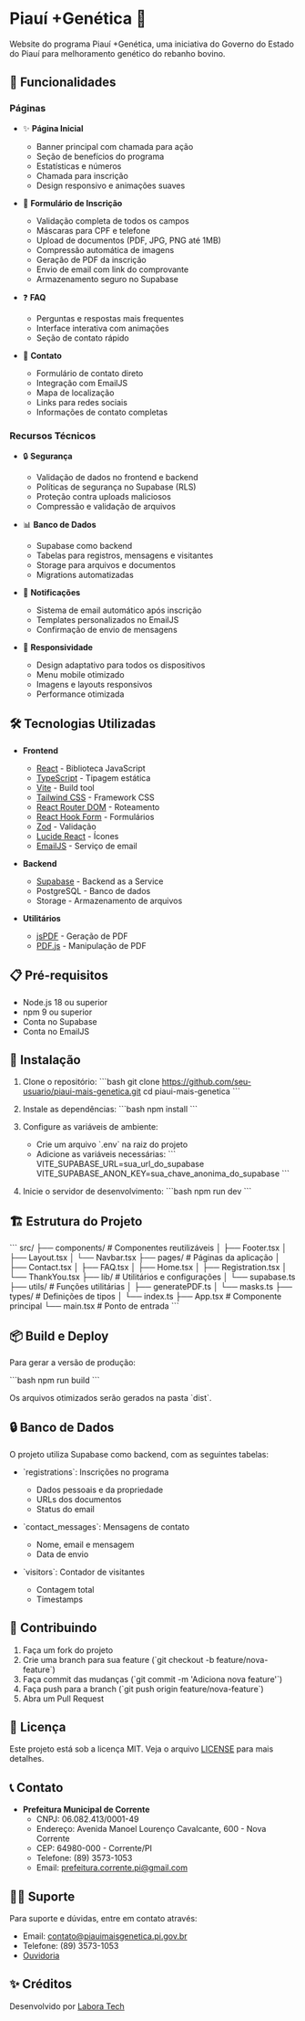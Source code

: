 # Piauí +Genética 🐄

Website do programa Piauí +Genética, uma iniciativa do Governo do Estado do Piauí para melhoramento genético do rebanho bovino.

## 🌟 Funcionalidades

### Páginas
- ✨ **Página Inicial**
  - Banner principal com chamada para ação
  - Seção de benefícios do programa
  - Estatísticas e números
  - Chamada para inscrição
  - Design responsivo e animações suaves

- 📝 **Formulário de Inscrição**
  - Validação completa de todos os campos
  - Máscaras para CPF e telefone
  - Upload de documentos (PDF, JPG, PNG até 1MB)
  - Compressão automática de imagens
  - Geração de PDF da inscrição
  - Envio de email com link do comprovante
  - Armazenamento seguro no Supabase

- ❓ **FAQ**
  - Perguntas e respostas mais frequentes
  - Interface interativa com animações
  - Seção de contato rápido

- 📱 **Contato**
  - Formulário de contato direto
  - Integração com EmailJS
  - Mapa de localização
  - Links para redes sociais
  - Informações de contato completas

### Recursos Técnicos
- 🔒 **Segurança**
  - Validação de dados no frontend e backend
  - Políticas de segurança no Supabase (RLS)
  - Proteção contra uploads maliciosos
  - Compressão e validação de arquivos

- 📊 **Banco de Dados**
  - Supabase como backend
  - Tabelas para registros, mensagens e visitantes
  - Storage para arquivos e documentos
  - Migrations automatizadas

- 📨 **Notificações**
  - Sistema de email automático após inscrição
  - Templates personalizados no EmailJS
  - Confirmação de envio de mensagens

- 📱 **Responsividade**
  - Design adaptativo para todos os dispositivos
  - Menu mobile otimizado
  - Imagens e layouts responsivos
  - Performance otimizada

## 🛠️ Tecnologias Utilizadas

- **Frontend**
  - [React](https://reactjs.org/) - Biblioteca JavaScript
  - [TypeScript](https://www.typescriptlang.org/) - Tipagem estática
  - [Vite](https://vitejs.dev/) - Build tool
  - [Tailwind CSS](https://tailwindcss.com/) - Framework CSS
  - [React Router DOM](https://reactrouter.com/) - Roteamento
  - [React Hook Form](https://react-hook-form.com/) - Formulários
  - [Zod](https://zod.dev/) - Validação
  - [Lucide React](https://lucide.dev/) - Ícones
  - [EmailJS](https://www.emailjs.com/) - Serviço de email

- **Backend**
  - [Supabase](https://supabase.com/) - Backend as a Service
  - PostgreSQL - Banco de dados
  - Storage - Armazenamento de arquivos

- **Utilitários**
  - [jsPDF](https://github.com/parallax/jsPDF) - Geração de PDF
  - [PDF.js](https://mozilla.github.io/pdf.js/) - Manipulação de PDF

## 📋 Pré-requisitos

- Node.js 18 ou superior
- npm 9 ou superior
- Conta no Supabase
- Conta no EmailJS

## 🚀 Instalação

1. Clone o repositório:
   \`\`\`bash
   git clone https://github.com/seu-usuario/piaui-mais-genetica.git
   cd piaui-mais-genetica
   \`\`\`

2. Instale as dependências:
   \`\`\`bash
   npm install
   \`\`\`

3. Configure as variáveis de ambiente:
   - Crie um arquivo \`.env\` na raiz do projeto
   - Adicione as variáveis necessárias:
     \`\`\`
     VITE_SUPABASE_URL=sua_url_do_supabase
     VITE_SUPABASE_ANON_KEY=sua_chave_anonima_do_supabase
     \`\`\`

4. Inicie o servidor de desenvolvimento:
   \`\`\`bash
   npm run dev
   \`\`\`

## 🏗️ Estrutura do Projeto

\`\`\`
src/
  ├── components/     # Componentes reutilizáveis
  │   ├── Footer.tsx
  │   ├── Layout.tsx
  │   └── Navbar.tsx
  ├── pages/         # Páginas da aplicação
  │   ├── Contact.tsx
  │   ├── FAQ.tsx
  │   ├── Home.tsx
  │   ├── Registration.tsx
  │   └── ThankYou.tsx
  ├── lib/           # Utilitários e configurações
  │   └── supabase.ts
  ├── utils/         # Funções utilitárias
  │   ├── generatePDF.ts
  │   └── masks.ts
  ├── types/         # Definições de tipos
  │   └── index.ts
  ├── App.tsx        # Componente principal
  └── main.tsx       # Ponto de entrada
\`\`\`

## 📦 Build e Deploy

Para gerar a versão de produção:

\`\`\`bash
npm run build
\`\`\`

Os arquivos otimizados serão gerados na pasta \`dist\`.

## 🔒 Banco de Dados

O projeto utiliza Supabase como backend, com as seguintes tabelas:

- \`registrations\`: Inscrições no programa
  - Dados pessoais e da propriedade
  - URLs dos documentos
  - Status do email

- \`contact_messages\`: Mensagens de contato
  - Nome, email e mensagem
  - Data de envio

- \`visitors\`: Contador de visitantes
  - Contagem total
  - Timestamps

## 🤝 Contribuindo

1. Faça um fork do projeto
2. Crie uma branch para sua feature (\`git checkout -b feature/nova-feature\`)
3. Faça commit das mudanças (\`git commit -m 'Adiciona nova feature'\`)
4. Faça push para a branch (\`git push origin feature/nova-feature\`)
5. Abra um Pull Request

## 📝 Licença

Este projeto está sob a licença MIT. Veja o arquivo [LICENSE](LICENSE) para mais detalhes.

## 📞 Contato

- **Prefeitura Municipal de Corrente**
  - CNPJ: 06.082.413/0001-49
  - Endereço: Avenida Manoel Lourenço Cavalcante, 600 - Nova Corrente
  - CEP: 64980-000 - Corrente/PI
  - Telefone: (89) 3573-1053
  - Email: prefeitura.corrente.pi@gmail.com

## 🙋‍♂️ Suporte

Para suporte e dúvidas, entre em contato através:
- Email: contato@piauimaisgenetica.pi.gov.br
- Telefone: (89) 3573-1053
- [Ouvidoria](http://transparencia.corrente.pi.gov.br/corrente/servicosonline/ouvidoria)

## ✨ Créditos

Desenvolvido por [Labora Tech](https://www.instagram.com/labora_tech/)